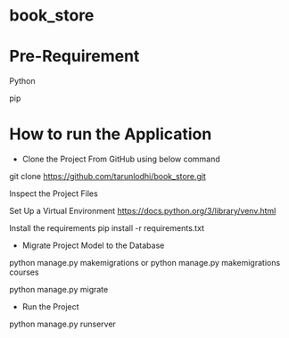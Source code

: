 # book_store

# Pre-Requirement

Python

pip

# How to run the Application

- Clone the Project From GitHub using below command 

git clone https://github.com/tarunlodhi/book_store.git

Inspect the Project Files

Set Up a Virtual Environment https://docs.python.org/3/library/venv.html

Install the requirements pip install -r requirements.txt

- Migrate Project Model to the Database 

python manage.py makemigrations or python manage.py makemigrations courses

python manage.py migrate

- Run the Project 

python manage.py runserver
